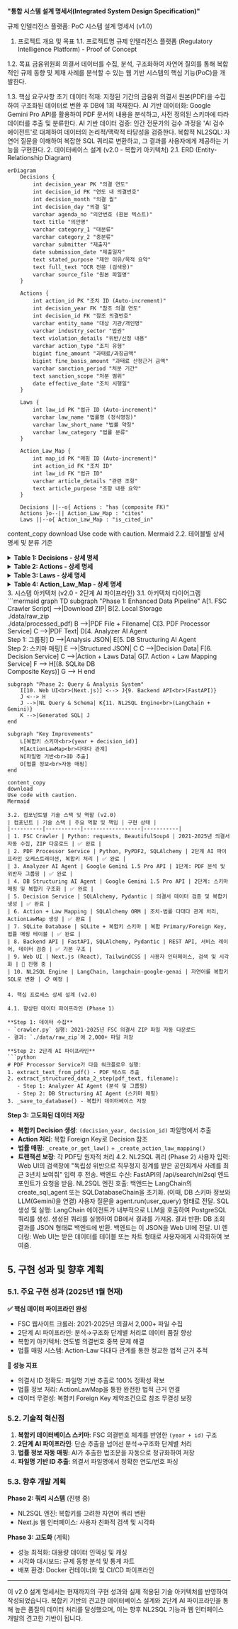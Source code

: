 **"통합 시스템 설계 명세서(Integrated System Design Specification)"**

규제 인텔리전스 플랫폼: PoC 시스템 설계 명세서 (v1.0)
1. 프로젝트 개요 및 목표
1.1. 프로젝트명
규제 인텔리전스 플랫폼 (Regulatory Intelligence Platform) - Proof of Concept

1.2. 목표
금융위원회 의결서 데이터를 수집, 분석, 구조화하여 자연어 질의를 통해 복합적인 규제 동향 및 제재 사례를 분석할 수 있는 웹 기반 시스템의 핵심 기능(PoC)을 개발한다.

1.3. 핵심 요구사항
초기 데이터 적재: 지정된 기간의 금융위 의결서 원본(PDF)을 수집하여 구조화된 데이터로 변환 후 DB에 1회 적재한다.
AI 기반 데이터화: Google Gemini Pro API를 활용하여 PDF 문서의 내용을 분석하고, 사전 정의된 스키마에 따라 데이터를 추출 및 분류한다.
AI 기반 데이터 검증: 인간 전문가의 검수 과정을 'AI 검수 에이전트'로 대체하여 데이터의 논리적/맥락적 타당성을 검증한다.
복합적 NL2SQL: 자연어 질문을 이해하여 복잡한 SQL 쿼리로 변환하고, 그 결과를 사용자에게 제공하는 기능을 구현한다.
2. 데이터베이스 설계 (v2.0 - 복합키 아키텍처)
2.1. ERD (Entity-Relationship Diagram)
```mermaid
erDiagram
    Decisions {
        int decision_year PK "의결 연도"
        int decision_id PK "연도 내 의결번호"
        int decision_month "의결 월"
        int decision_day "의결 일"
        varchar agenda_no "의안번호 (원본 텍스트)"
        text title "의안명"
        varchar category_1 "대분류"
        varchar category_2 "중분류"
        varchar submitter "제출자"
        date submission_date "제출일자"
        text stated_purpose "제안 이유/목적 요약"
        text full_text "OCR 전문 (검색용)"
        varchar source_file "원본 파일명"
    }

    Actions {
        int action_id PK "조치 ID (Auto-increment)"
        int decision_year FK "참조 의결 연도"
        int decision_id FK "참조 의결번호"
        varchar entity_name "대상 기관/개인명"
        varchar industry_sector "업권"
        text violation_details "위반/신청 내용"
        varchar action_type "조치 유형"
        bigint fine_amount "과태료/과징금액"
        bigint fine_basis_amount "과태료 산정근거 금액"
        varchar sanction_period "처분 기간"
        text sanction_scope "처분 범위"
        date effective_date "조치 시행일"
    }

    Laws {
        int law_id PK "법규 ID (Auto-increment)"
        varchar law_name "법률명 (정식명칭)"
        varchar law_short_name "법률 약칭"
        varchar law_category "법률 분류"
    }

    Action_Law_Map {
        int map_id PK "매핑 ID (Auto-increment)"
        int action_id FK "조치 ID"
        int law_id FK "법규 ID"
        varchar article_details "관련 조항"
        text article_purpose "조항 내용 요약"
    }

    Decisions ||--o{ Actions : "has (composite FK)"
    Actions }o--|| Action_Law_Map : "cites"
    Laws ||--o{ Action_Law_Map : "is_cited_in"
```
content_copy
download
Use code with caution.
Mermaid
2.2. 테이블별 상세 명세 및 분류 기준
<details>
<summary><strong>Table 1: Decisions - 상세 명세</strong></summary>
컬럼명	데이터 타입	제약조건	설명 및 분류 기준
decision_id	INTEGER	PK	의안 ID. 의안번호(agenda_no)에서 숫자 부분만 추출하여 사용. 예: "제 200 호" -> 200
agenda_no	VARCHAR(50)	NOT NULL	의안번호 원본 텍스트. 예: "제 200 호"
decision_date	DATE	NOT NULL	의결 연월일.
title	TEXT	NOT NULL	의안명.
category_1	VARCHAR(50)	NOT NULL	대분류. '제재', '인허가', '정책' 중 하나.
category_2	VARCHAR(50)	NOT NULL	중분류. 대분류에 따라 세분화. 예: '기관', '임직원', '전문가', '정관변경', '법률개정' 등
submitter	VARCHAR(100)		제출자. 예: "위원장 김병환"
submission_date	DATE		제출 연월일.
stated_purpose	TEXT		'제안이유' 또는 '주요골자'를 키워드 중심으로 요약.
full_text	TEXT		PDF에서 추출한 전체 텍스트. Full-text Search 인덱스 생성 대상.
</details>
<details>
<summary><strong>Table 2: Actions - 상세 명세</strong></summary>
컬럼명	데이터 타입	제약조건	설명 및 분류 기준
action_id	SERIAL	PK	조치 ID. 자동 증가.
decision_id	INTEGER	FK (Decisions)	Decisions 테이블의 외래키.
entity_name	VARCHAR(255)	NOT NULL	조치 대상 기관 또는 개인명.
industry_sector	VARCHAR(50)	NOT NULL	업권. '은행', '보험', '금융투자', '회계/감사' 등 표준화된 값.
violation_details	TEXT	NOT NULL	위반/신청 내용. 키워드 중심으로 구조화하여 요약. 여러 사유는 쉼표(,)로 구분.
action_type	VARCHAR(50)	NOT NULL	조치 유형. '과태료', '직무정지', '인가' 등 표준화된 값.
fine_amount	BIGINT		과태료/과징금액. 숫자만 저장. 단위는 원(KRW).
fine_basis_amount	BIGINT		과태료 산정의 기준이 되는 금액. 예: 임직원 매매제한 위반 시 '최대투자원금'.
sanction_period	VARCHAR(50)		제재 기간. 예: '1년', '6개월'.
sanction_scope	TEXT		제재의 구체적인 범위. 예: 영업정지 시 제외 항목 등.
effective_date	DATE		조치 효력 발생일.
</details>
<details>
<summary><strong>Table 3: Laws - 상세 명세</strong></summary>
컬럼명	데이터 타입	제약조건	설명 및 분류 기준
law_id	SERIAL	PK	법규 ID. 자동 증가.
law_name	VARCHAR(255)	UNIQUE	법률의 정식 명칭.
law_short_name	VARCHAR(100)	NOT NULL	법률의 일반적인 약칭.
law_category	VARCHAR(50)	NOT NULL	법률 분류. '업권법(금융투자)', '공통법(지배구조)' 등 표준화된 값.
</details>
<details>
<summary><strong>Table 4: Action_Law_Map - 상세 명세</strong></summary>
컬럼명	데이터 타입	제약조건	설명
map_id	SERIAL	PK	매핑 ID. 자동 증가.
action_id	INTEGER	FK (Actions)	Actions 테이블의 외래키.
law_id	INTEGER	FK (Laws)	Laws 테이블의 외래키.
article_details	VARCHAR(100)	NOT NULL	관련 조항. 예: "제48조 제1항 제1호"
article_purpose	TEXT		해당 조항의 핵심 내용을 간략히 요약. 예: "법 또는 법에 의한 명령 위반"
</details>
3. 시스템 아키텍처 (v2.0 - 2단계 AI 파이프라인)
3.1. 아키텍처 다이어그램
```mermaid
graph TD
    subgraph "Phase 1: Enhanced Data Pipeline"
        A[1. FSC Crawler Script] -->|Download ZIP| B(2. Local Storage<br>./data/raw_zip<br>./data/processed_pdf)
        B -->|PDF File + Filename| C[3. PDF Processor Service]
        C -->|PDF Text| D[4. Analyzer AI Agent<br>Step 1: 그룹핑]
        D -->|Analysis JSON| E[5. DB Structuring AI Agent<br>Step 2: 스키마 매핑]
        E -->|Structured JSON| C
        C -->|Decision Data| F[6. Decision Service]
        C -->|Action + Laws Data| G[7. Action + Law Mapping Service]
        F --> H[(8. SQLite DB<br>Composite Keys)]
        G --> H
    end

    subgraph "Phase 2: Query & Analysis System"
        I[10. Web UI<br>(Next.js)] <--> J{9. Backend API<br>(FastAPI)}
        J <--> H
        J -->|NL Query & Schema| K{11. NL2SQL Engine<br>(LangChain + Gemini)}
        K -->|Generated SQL| J
    end

    subgraph "Key Improvements"
        L[복합키 스키마<br>(year + decision_id)]
        M[ActionLawMap<br>다대다 관계]
        N[파일명 기반<br>ID 추출]
        O[법률 정보<br>자동 매핑]
    end
```
content_copy
download
Use code with caution.
Mermaid

3.2. 컴포넌트별 기술 스택 및 역할 (v2.0)
| 컴포넌트 | 기술 스택 | 주요 역할 및 책임 | 구현 상태 |
|----------|-----------|------------------|-----------|
| 1. FSC Crawler | Python: requests, BeautifulSoup4 | 2021-2025년 의결서 자동 수집, ZIP 다운로드 | ✅ 완료 |
| 2. PDF Processor Service | Python, PyPDF2, SQLAlchemy | 2단계 AI 파이프라인 오케스트레이션, 복합키 처리 | ✅ 완료 |
| 3. Analyzer AI Agent | Google Gemini 1.5 Pro API | 1단계: PDF 분석 및 위반자 그룹핑 | ✅ 완료 |
| 4. DB Structuring AI Agent | Google Gemini 1.5 Pro API | 2단계: 스키마 매핑 및 복합키 구조화 | ✅ 완료 |
| 5. Decision Service | SQLAlchemy, Pydantic | 의결서 데이터 검증 및 복합키 생성 | ✅ 완료 |
| 6. Action + Law Mapping | SQLAlchemy ORM | 조치-법률 다대다 관계 처리, ActionLawMap 생성 | ✅ 완료 |
| 7. SQLite Database | SQLite + 복합키 스키마 | 복합 Primary/Foreign Key, 법률 매핑 테이블 | ✅ 완료 |
| 8. Backend API | FastAPI, SQLAlchemy, Pydantic | REST API, 서비스 레이어, 데이터 검증 | ✅ 기본 구조 |
| 9. Web UI | Next.js (React), TailwindCSS | 사용자 인터페이스, 검색 및 시각화 | 🚧 진행 중 |
| 10. NL2SQL Engine | LangChain, langchain-google-genai | 자연어를 복합키 SQL로 변환 | 📋 예정 |

4. 핵심 프로세스 상세 설계 (v2.0)

4.1. 향상된 데이터 파이프라인 (Phase 1)

**Step 1: 데이터 수집**
- `crawler.py` 실행: 2021-2025년 FSC 의결서 ZIP 파일 자동 다운로드
- 결과: `./data/raw_zip`에 2,000+ 파일 저장

**Step 2: 2단계 AI 파이프라인**
```python
# PDF Processor Service가 다음 워크플로우 실행:
1. extract_text_from_pdf() - PDF 텍스트 추출
2. extract_structured_data_2_step(pdf_text, filename):
   - Step 1: Analyzer AI Agent (분석 및 그룹핑)
   - Step 2: DB Structuring AI Agent (스키마 매핑)
3. _save_to_database() - 복합키 데이터베이스 저장
```

**Step 3: 고도화된 데이터 저장**
- **복합키 Decision 생성**: `(decision_year, decision_id)` 파일명에서 추출
- **Action 처리**: 복합 Foreign Key로 Decision 참조
- **법률 매핑**: `_create_or_get_law()` + `_create_action_law_mapping()`
- **트랜잭션 보장**: 각 PDF당 원자적 처리
4.2. NL2SQL 쿼리 (Phase 2)
사용자 입력: Web UI의 검색창에 "독립성 위반으로 직무정지 징계를 받은 공인회계사 사례를 최근 3년치 보여줘" 입력 후 전송.
백엔드 수신: FastAPI의 /api/search/nl2sql 엔드포인트가 요청을 받음.
NL2SQL 엔진 호출:
백엔드는 LangChain의 create_sql_agent 또는 SQLDatabaseChain을 초기화. (이때, DB 스키마 정보와 LLM(Gemini)을 연결)
사용자 질문을 agent.run(user_query) 형태로 전달.
SQL 생성 및 실행:
LangChain 에이전트가 내부적으로 LLM을 호출하여 PostgreSQL 쿼리를 생성.
생성된 쿼리를 실행하여 DB에서 결과를 가져옴.
결과 반환:
DB 조회 결과를 JSON 형태로 백엔드에 반환.
백엔드는 이 JSON을 Web UI에 전달.
UI 렌더링: Web UI는 받은 데이터를 테이블 또는 차트 형태로 사용자에게 시각화하여 보여줌.
## 5. 구현 성과 및 향후 계획

### 5.1. 주요 구현 성과 (2025년 1월 현재)

**✅ 핵심 데이터 파이프라인 완성**
- FSC 웹사이트 크롤러: 2021-2025년 의결서 2,000+ 파일 수집
- 2단계 AI 파이프라인: 분석→구조화 단계별 처리로 데이터 품질 향상
- 복합키 아키텍처: 연도별 의결번호 중복 문제 해결
- 법률 매핑 시스템: Action-Law 다대다 관계를 통한 정교한 법적 근거 추적

**🎯 성능 지표**
- 의결서 ID 정확도: 파일명 기반 추출로 100% 정확성 확보
- 법률 정보 처리: ActionLawMap을 통한 완전한 법적 근거 연결
- 데이터 무결성: 복합키 Foreign Key 제약조건으로 참조 무결성 보장

### 5.2. 기술적 혁신점

1. **복합키 데이터베이스 스키마**: FSC 의결번호 체계를 반영한 `(year + id)` 구조
2. **2단계 AI 파이프라인**: 단순 추출을 넘어선 분석→구조화 단계별 처리
3. **법률 정보 자동 매핑**: AI가 추출한 법조문을 자동으로 정규화하여 저장
4. **파일명 기반 ID 추출**: 의결서 파일명에서 정확한 연도/번호 파싱

### 5.3. 향후 개발 계획

**Phase 2: 쿼리 시스템** (진행 중)
- NL2SQL 엔진: 복합키를 고려한 자연어 쿼리 변환
- Next.js 웹 인터페이스: 사용자 친화적 검색 및 시각화

**Phase 3: 고도화** (계획)
- 성능 최적화: 대용량 데이터 인덱싱 및 캐싱
- 시각화 대시보드: 규제 동향 분석 및 통계 차트
- 배포 환경: Docker 컨테이너화 및 CI/CD 파이프라인

---

이 v2.0 설계 명세서는 현재까지의 구현 성과와 실제 적용된 기술 아키텍처를 반영하여 작성되었습니다. 복합키 기반의 견고한 데이터베이스 설계와 2단계 AI 파이프라인을 통해 높은 품질의 데이터 처리를 달성했으며, 이는 향후 NL2SQL 기능과 웹 인터페이스 개발의 견고한 기반이 됩니다.
